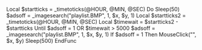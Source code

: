 Local $startticks = _timetoticks(@HOUR, @MIN, @SEC)
	Do
		Sleep(50)
		$adsoff = _imagesearch("playlist.BMP", 1, $x, $y, 1)
		Local $startticks2 = _timetoticks(@HOUR, @MIN, @SEC)
		Local $timewait = $startticks2 - $startticks
	Until $adsoff = 1 OR $timewait > 5000
	$adsoff = _imagesearch("playlist.BMP", 1, $x, $y, 1)
	If $adsoff = 1 Then MouseClick("", $x, $y)
	Sleep(500)
EndFunc

